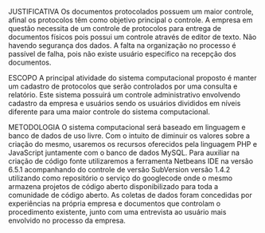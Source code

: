 JUSTIFICATIVA
Os documentos protocolados possuem um maior controle, afinal os protocolos têm como objetivo principal o controle.
A empresa em questão necessita de um controle de protocolos para entrega de documentos físicos pois possui um controle através de editor de texto. Não havendo segurança dos dados.
A falta na organização no processo é passível de falha, pois não existe usuário especifico na recepção dos documentos.

ESCOPO
A principal atividade do sistema computacional proposto é manter um cadastro de protocolos que serão controlados por uma consulta e relatório. Este sistema possuirá um controle administrativo envolvendo cadastro da empresa e usuários sendo os usuários divididos em níveis diferente para uma maior controle do sistema computacional.


METODOLOGIA
O sistema computacional será baseado em linguagem e banco de dados de uso livre. Com o intuito de diminuir os valores sobre a criação do mesmo, usaremos os recursos oferecidos pela linguagem PHP e JavaScript juntamente com o banco de dados MySQL. Para auxiliar na criação de código fonte utilizaremos a ferramenta Netbeans IDE na versão 6.5.1 acompanhando do controle de versão SubVersion versão 1.4.2 utilizando como repositório o serviço do googlecode onde o mesmo armazena projetos de código aberto  disponibilizado para toda a comunidade de código aberto.
As coletas de dados foram concedidas por experiências na própria empresa e documentos que controlam o procedimento existente, junto com uma entrevista ao usuário mais envolvido no processo da empresa.